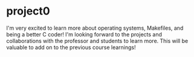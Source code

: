 # project0
I'm very excited to learn more about operating systems, Makefiles, and being a better C coder! I'm looking forward to the projects and collaborations with the professor and students to learn more. This will be valuable to add on to the previous course learnings!
